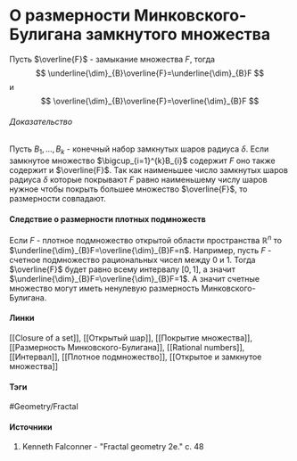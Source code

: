 # О размерности Минковского-Булигана замкнутого множества
Пусть $\overline{F}$ - замыкание множества $F$, тогда
$$
\underline{\dim}_{B}\overline{F}=\underline{\dim}_{B}F
$$
и
$$
\overline{\dim}_{B}\overline{F}=\overline{\dim}_{B}F
$$
###### Доказательство
Пусть $B_{1},\dots,B_{k}$ - конечный набор замкнутых шаров радиуса $\delta$. Если замкнутое множество $\bigcup_{i=1}^{k}B_{i}$ содержит $F$ оно также содержит и $\overline{F}$. Так как наименьшее число замкнутых шаров радиуса $\delta$ которые покрывают $F$ равно наименьшему числу шаров нужное чтобы покрыть большее множество $\overline{F}$, то размерности совпадают. 
#### Следствие о размерности плотных подмножеств
Если $F$ - плотное подмножество открытой области пространства $\mathbb{R}^{n}$ то $\underline{\dim}_{B}F=\overline{\dim}_{B}F=n$. Например, пусть $F$ - счетное подмножество рациональных чисел между $0$ и $1$. Тогда $\overline{F}$ будет равно всему интервалу $[0,1]$, а значит $\underline{\dim}_{B}F=\overline{\dim}_{B}F=1$. А значит счетные множество могут иметь ненулевую размерность Минковского-Булигана.
#### Линки
 [[Closure of a set]],
 [[Открытый шар]],
 [[Покрытие множества]],
 [[Размерность Минковского-Булигана]],
 [[Rational numbers]],
 [[Интервал]],
 [[Плотное подмножество]],
 [[Открытое и замкнутое множества]]
#### Тэги
 #Geometry/Fractal 
#### Источники
1. Kenneth Falconner - "Fractal geometry 2e." c. 48